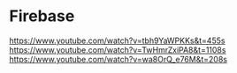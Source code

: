 # Firebase

https://www.youtube.com/watch?v=tbh9YaWPKKs&t=455s <br>
https://www.youtube.com/watch?v=TwHmrZxiPA8&t=1108s <br>
https://www.youtube.com/watch?v=wa8OrQ_e76M&t=208s <br>
